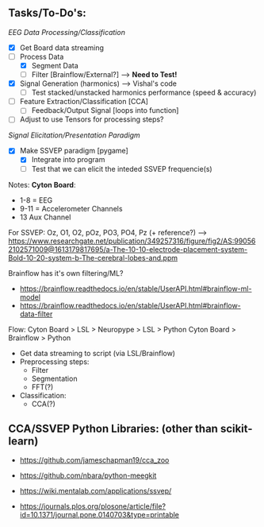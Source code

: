 ## Tasks/To-Do's:

_EEG Data Processing/Classification_
- [X] Get Board data streaming
- [ ] Process Data
  - [X] Segment Data
  - [ ] Filter [Brainflow/External?] --> **Need to Test!**
- [X] Signal Generation (harmonics) --> Vishal's code
  - [ ] Test stacked/unstacked harmonics performance (speed & accuracy)
- [ ] Feature Extraction/Classification [CCA]
  - [ ] Feedback/Output Signal [loops into function]
- [ ] Adjust to use Tensors for processing steps?

_Signal Elicitation/Presentation Paradigm_
- [X] Make SSVEP paradigm [pygame]
  - [X] Integrate into program
  - [ ] Test that we can elicit the inteded SSVEP frequencie(s)

Notes:
**Cyton Board**:
- 1-8 = EEG
- 9-11 = Accelerometer Channels
- 13 Aux Channel


For SSVEP: Oz, O1, O2, pOz, PO3, PO4, Pz (+ reference?)
    --> https://www.researchgate.net/publication/349257316/figure/fig2/AS:990562102571009@1613179817695/a-The-10-10-electrode-placement-system-Bold-10-20-system-b-The-cerebral-lobes-and.ppm

Brainflow has it's own filtering/ML?
- https://brainflow.readthedocs.io/en/stable/UserAPI.html#brainflow-ml-model
- https://brainflow.readthedocs.io/en/stable/UserAPI.html#brainflow-data-filter


Flow:
Cyton Board > LSL > Neuropype > LSL > Python
Cyton Board > Brainflow > Python

- Get data streaming to script (via LSL/Brainflow)
- Preprocessing steps:
  - Filter
  - Segmentation
  - FFT(?)
- Classification:
  - CCA(?)




## CCA/SSVEP Python Libraries: (other than scikit-learn)
- https://github.com/jameschapman19/cca_zoo
- https://github.com/nbara/python-meegkit
- https://wiki.mentalab.com/applications/ssvep/

- https://journals.plos.org/plosone/article/file?id=10.1371/journal.pone.0140703&type=printable